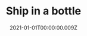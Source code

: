 ---
title: Ship in a bottle
description: ""
date: "2021-01-01T00:00:00.009Z"
category: personal
preview: "/img/projects/personal/galleon/prev.jpg"
images: ["personal/galleon/1.jpg", "personal/galleon/2.jpg", "personal/galleon/3.jpg"]
---